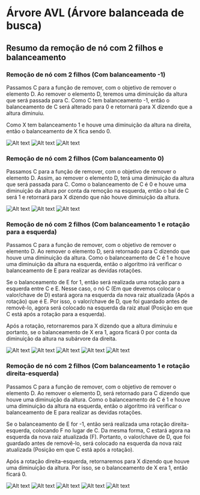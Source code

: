 # Árvore AVL (Árvore balanceada de busca)


## Resumo da remoção de nó com 2 filhos e balanceamento

### Remoção de nó com 2 filhos (Com balanceamento -1)
 
Passamos C para a função de remover, com o objetivo de remover o elemento D. Ao remover o elemento D, teremos uma diminuição da altura que será passada para C. Como C tem balanceamento -1, então o balanceamento de C será alterado para 0 e retornará para X dizendo que a altura diminuiu.

Como X tem balanceamento 1 e houve uma diminuição da altura na direita, então o balanceamento de X fica sendo 0.


<img title="a title" alt="Alt text" src="./ImagensAVL/bal(-1)-1-noh2filhos.png">
<img title="a title" alt="Alt text" src="./ImagensAVL/bal(-1)-2-noh2filhos.png">
<img title="a title" alt="Alt text" src="./ImagensAVL/bal(-1)-3-noh2filhos.png">


### Remoção de nó com 2 filhos (Com balanceamento 0)

Passamos C para a função de remover, com o objetivo de remover o elemento D. Assim, ao remover o elemento D, terá uma diminuição da altura que será passada para C. Como o balanceamento de C é 0 e houve uma diminuição da altura por conta da remoção na esquerda, então o bal de C será 1 e retornará para X dizendo que não houve diminuição da altura.

<img title="a title" alt="Alt text" src="./ImagensAVL/bal(0)-1-noh2filhos.png">
<img title="a title" alt="Alt text" src="./ImagensAVL/bal(0)-2-noh2filhos.png">
<img title="a title" alt="Alt text" src="./ImagensAVL/bal(0)-3-noh2filhos.png">

### Remoção de nó com 2 filhos (Com balanceamento 1 e rotação para a esquerda)

Passamos C para a função de remover, com o objetivo de remover o elemento D. Ao remover o elemento D, será retornado para C dizendo que houve uma diminuição da altura. Como o balanceamento de C é 1 e houve uma diminuição da altura na esquerda, então o algoritmo irá verificar o balanceamento de E para realizar as devidas rotações.

Se o balanceamento de E for 1, então será realizada uma rotação para a esquerda entre C e E. Nesse caso, o nó C (Em que devemos colocar o valor/chave de D) estará agora na esquerda da nova raiz atualizada (Após a rotação) que é E. Por isso, o valor/chave de D, que foi guardado antes de removê-lo, agora será colocado na esquerda da raiz atual (Posição em que C está após a rotação para a esquerda).

Após a rotação, retornaremos para X dizendo que a altura diminuiu e portanto, se o balanceamento de X era 1, agora ficará 0 por conta da diminuição da altura na subárvore da direita.

<img title="a title" alt="Alt text" src="./ImagensAVL/bal(1)-1-noh2filhos.png">
<img title="a title" alt="Alt text" src="./ImagensAVL/bal(1)-2-noh2filhos.png">
<img title="a title" alt="Alt text" src="./ImagensAVL/bal(1)-4-noh2filhos.png">
<img title="a title" alt="Alt text" src="./ImagensAVL/bal(1)-5-noh2filhos.png">
<img title="a title" alt="Alt text" src="./ImagensAVL/bal(1)-6-noh2filhos.png">

### Remoção de nó com 2 filhos (Com balanceamento 1 e rotação direita-esquerda)

Passamos C para a função de remover, com o objetivo de remover o elemento D. Ao remover o elemento D, será retornado para C dizendo que houve uma diminuição da altura. Como o balanceamento de C é 1 e houve uma diminuição da altura na esquerda, então o algoritmo irá verificar o balanceamento de E para realizar as devidas rotações.

Se o balanceamento de E for -1, então será realizada uma rotação direita-esquerda, colocando F no lugar de C. Da mesma forma, C estará agora na esquerda da nova raiz atualizada (F). Portanto, o valor/chave de D, que foi guardado antes de removê-lo, será colocado na esquerda da nova raiz atualizada (Posição em que C está após a rotação).

Após a rotação direita-esquerda, retornaremos para X dizendo que houve uma diminuição da altura. Por isso, se o balanceamento de X era 1, então ficará 0.

<img title="a title" alt="Alt text" src="./ImagensAVL/bal(1)-1-DR-noh2filhos.png">
<img title="a title" alt="Alt text" src="./ImagensAVL/bal(1)-2-DR-noh2filhos.png">
<img title="a title" alt="Alt text" src="./ImagensAVL/bal(1)-3-DR-noh2filhos.png">
<img title="a title" alt="Alt text" src="./ImagensAVL/bal(1)-4-DR-noh2filhos.png">
<img title="a title" alt="Alt text" src="./ImagensAVL/bal(1)-5-DR-noh2filhos.png">